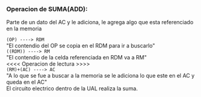 ### Operacion de SUMA(ADD):
Parte de un dato del AC y le adiciona, le agrega algo que esta referenciado en la memoria

```(OP) ----> RDM```<br>
"El contendio del OP se copia en el RDM para ir a buscarlo"<br>
```((RDM)) ----> RM```<br>
"El contendio de la celda referenciada en RDM va a RM"<br>
<<<< Operacion de lectura >>>><br>
```(RM)+(AC) ----> AC```<br>
"A lo que se fue a buscar a la memoria se le adiciona lo que este en el AC y queda en el AC"<br>
El circuito electrico dentro de la UAL realiza la suma.<br>
